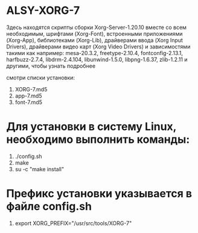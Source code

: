 # ALSY-XORG-7

Здесь находятся скрипты сборки Xorg-Server-1.20.10 вместе со всем необходимым,
шрифтами (Xorg-Font), встроенными приложениями (Xorg-App), 
библиотеками (Xorg-Lib), 
драйверами ввода (Xorg Input Drivers),
драйверами видео карт (Xorg Video Drivers) 
и зависимостями такими как например: mesa-20.3.2, freetype-2.10.4, 
fontconfig-2.13.1, harfbuzz-2.7.4, libdrm-2.4.104, libunwind-1.5.0, 
libpng-1.6.37, zlib-1.2.11 и другими, чтобы узнать подробнее 

смотри списки установки:

1. XORG-7.md5
2. app-7.md5
3. font-7.md5


# Для установки в систему Linux, необходимо выполнить команды:

1. ./config.sh
2. make
3. su -c "make install"

# Префикс установки указывается в файле config.sh

1. export XORG_PREFIX="/usr/src/tools/XORG-7"
